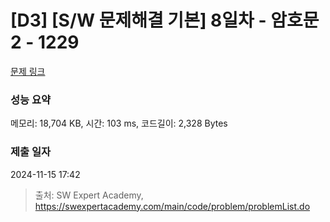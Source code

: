 # [D3] [S/W 문제해결 기본] 8일차 - 암호문2 - 1229 

[문제 링크](https://swexpertacademy.com/main/code/problem/problemDetail.do?contestProbId=AV14yIsqAHYCFAYD) 

### 성능 요약

메모리: 18,704 KB, 시간: 103 ms, 코드길이: 2,328 Bytes

### 제출 일자

2024-11-15 17:42



> 출처: SW Expert Academy, https://swexpertacademy.com/main/code/problem/problemList.do